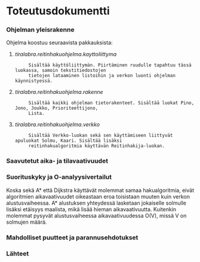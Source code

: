 
# Toteutusdokumentti

### Ohjelman yleisrakenne
Ohjelma koostuu seuraavista pakkauksista:
1. *tiralabra.reitinhakuohjelma.kayttoliittyma*
            
            Sisältää käyttöliittymän. Piirtäminen ruudulle tapahtuu tässä luokassa, samoin tekstitiedostojen 
            tietojen lataaminen listoihin ja verkon luonti ohjelman käynnistyessä.
2. *tiralabra.reitinhakuohjelma.rakenne*

            Sisältää kaikki ohjelman tietorakenteet. Sisältää luokat Pino, Jono, Joukko, Prioriteettijono,
            Lista.
3. *tiralabra.reitinhakuohjelma.verkko*

            Sisältää Verkko-luokan sekä sen käyttämiseen liittyvät apuluokat Solmu, Kaari. Sisältää lisäksi
            reitinhakualgoritmia käyttävän Reitinhakija-luokan.
            
### Saavutetut aika- ja tilavaativuudet

### Suorituskyky ja O-analyysivertailut
Koska sekä A* että Dijkstra käyttävät molemmat samaa hakualgoritmia, eivät algoritmien aikavaativuudet oikeastaan eroa toisistaan muuten kuin verkon alustusvaiheessa. A* alustuksen yhteydessä lasketaan jokaiselle solmulle lisäksi etäisyys maalista, mikä lisää hieman aikavaativuutta. Kuitenkin molemmat pysyvät alustusvaiheessa aikavaativuudessa O(V), missä V on solmujen määrä. 

### Mahdolliset puutteet ja parannusehdotukset

### Lähteet
        
